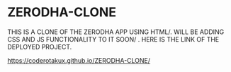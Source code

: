 # ZERODHA-CLONE

THIS IS A CLONE OF THE ZERODHA APP USING HTML/.
WILL BE ADDING CSS AND JS FUNCTIONALITY TO IT SOON/
.
HERE IS THE LINK OF THE DEPLOYED PROJECT.

 https://coderotakux.github.io/ZERODHA-CLONE/

